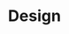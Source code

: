 ---
# This topic lives at
# https://digital.gov/topics/design

slug: "design"

# Topic Title
title: "Design"

# description — keep it short and clear
summary: ""


# Weight
weight: 2

# For more information on managing topics,
# see https://github.com/GSA/digitalgov.gov/wiki
---